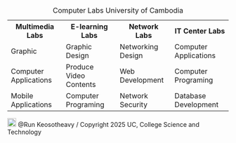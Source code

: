 <!Doctype Html>
<table style="width:100%;border-color:#ebf5fb;">
    <caption>Computer Labs University of Cambodia</caption>
    <tr>
        <th>Multimedia Labs</th>
        <th>E-learning Labs</th>
        <th>Network Labs</th>
        <th>IT Center Labs</th>
    </tr>
    <tr>
        <td rowspan="1">Graphic</td>
        <td>Graphic Design</td>
        <td>Networking Design</td>
        <td>Computer Applications</td>
    </tr>
    <tr>
        <td>Computer Applications</td>
        <td>Produce Video Contents</td>
        <td>Web Development</td>
        <td>Computer Programing</td>
    </tr>
    <tr>
        <td>Mobile Applications</td>
        <td>Computer Programing</td>
        <td>Network Security</td>
        <td>Database Development</td>
    </tr>
</table>
<!-- Footer with Icon and Copyright Text aligned horizontally -->
<footer>
<img src="icon.jpg" alt="Icon" style="height: 20px; width: 20px;">
<span>@Run Keosotheavy / Copyright 2025 UC, College Science and Technology</span>
</footer>

</body>
</html>
